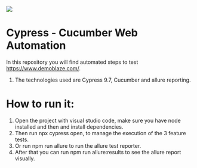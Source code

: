 <img src='https://res.cloudinary.com/dnw4kirdp/image/upload/c_limit,h_126,r_30,w_600/v1680760059/globant-vector-logo_kjrxj3.png'></img>

# Cypress - Cucumber Web Automation

In this repository you will find automated steps to test https://www.demoblaze.com/. 

1. The technologies used are Cypress 9.7, Cucumber and allure reporting.

# How to run it: 

1. Open the project with visual studio code, make sure you have node installed and then and install dependencies. 
2. Then run npx cypress open, to manage the execution of the 3 feature tests.
3. Or run npm run allure to run the allure test reporter.
4. After that you can run npm run allure:results to see the allure report visually.
